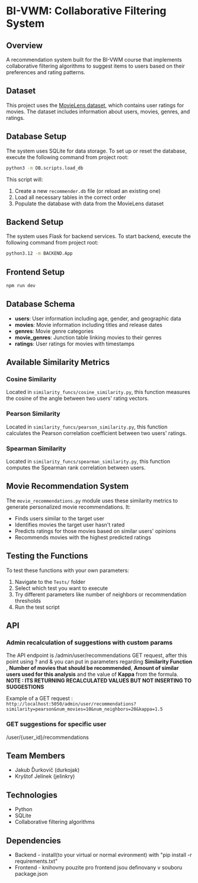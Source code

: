 # BI-VWM: Collaborative Filtering System

## Overview
A recommendation system built for the BI-VWM course that implements collaborative filtering algorithms to suggest items to users based on their preferences and rating patterns.

## Dataset
This project uses the [MovieLens dataset](https://grouplens.org/datasets/movielens/), which contains user ratings for movies. The dataset includes information about users, movies, genres, and ratings.

## Database Setup
The system uses SQLite for data storage. To set up or reset the database, execute the following command from project root:

```bash
python3 -m DB.scripts.load_db
```

This script will:
1. Create a new `recommender.db` file (or reload an existing one)
2. Load all necessary tables in the correct order
3. Populate the database with data from the MovieLens dataset

## Backend Setup
The system uses Flask for backend services. To start backend, execute the following command from project root:

```bash
python3.12 -m BACKEND.App
```

## Frontend Setup

```bash
npm run dev
```

## Database Schema
- **users**: User information including age, gender, and geographic data
- **movies**: Movie information including titles and release dates
- **genres**: Movie genre categories
- **movie_genres**: Junction table linking movies to their genres
- **ratings**: User ratings for movies with timestamps


## Available Similarity Metrics

### Cosine Similarity
Located in `similarity_funcs/cosine_similarity.py`, this function measures the cosine of the angle between two users' rating vectors. 

### Pearson Similarity
Located in `similarity_funcs/pearson_similarity.py`, this function calculates the Pearson correlation coefficient between two users' ratings. 

### Spearman Similarity
Located in `similarity_funcs/spearman_similarity.py`, this function computes the Spearman rank correlation between users. 

## Movie Recommendation System
The `movie_recommendations.py` module uses these similarity metrics to generate personalized movie recommendations. It:
- Finds users similar to the target user
- Identifies movies the target user hasn't rated
- Predicts ratings for those movies based on similar users' opinions
- Recommends movies with the highest predicted ratings

## Testing the Functions
To test these functions with your own parameters:
1. Navigate to the `Tests/` folder
2. Select which test you want to execute
3. Try different parameters like number of neighbors or recommendation thresholds
4. Run the test script

## API

### Admin recalculation of suggestions with custom params
The API endpoint is /admin/user/recommendations GET request, after this point using ? and & you can put in parameters regarding **Similarity Function** , **Number of movies that should be recommended**, **Amount of similar users used for this analysis** and the value of **Kappa** from the formula. **NOTE : ITS RETURNING RECALCULATED VALUES BUT NOT INSERTING TO SUGGESTIONS**

Example of a GET request : `http://localhost:5050/admin/user/recommendations?similarity=pearson&num_movies=10&num_neighbors=20&kappa=1.5`

### GET suggestions for specific user

/user/{user_id}/recommendations


## Team Members
- Jakub Ďurkovič (durkojak)
- Kryštof Jelínek (jelinkry)

## Technologies
- Python
- SQLite
- Collaborative filtering algorithms


## Dependencies
- Backend - install(to your virtual or normal evironment) with "pip install -r requirements.txt"
- Frontend - knihovny pouzite pro frontend jsou definovany v souboru package.json
